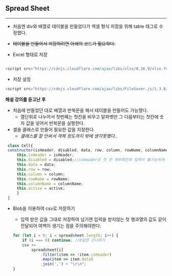 ## Spread Sheet
---
- 처음엔 div와 배열로 테이블을 만들었다가 엑셀 형식 저장을 위해 table 태그로 수정했다.

- ~~테이블을 만들어서 저장하려면 아래의 코드가 필요하다.~~


- Excel 형태로 저장
`````` js

<script src="https://cdnjs.cloudflare.com/ajax/libs/xlsx/0.16.9/xlsx.full.min.js"></script>

`````` 
- 저장 설정
``````js
<script src="https://cdnjs.cloudflare.com/ajax/libs/FileSaver.js/1.3.8/FileSaver.min.js"></script>
``````

 **해설 강의를 듣고난 후**

  *  처음에 만들었던 대로 배열과 반복문을 해서 테이블을 만들어도 가능했다.
      - 열단위로 나누어서 첫번째는 첫칸을 비우고 알파벳만 그 다음부터는 첫칸에 숫자 값을 넣어서 반복문을 실행한다.
  *  셀을 클래스로 만들어 필요한 값을 지정한다. 
     - _클래스를 잘  안써서 객체 정도까지 밖에 생각못했다.._
    
   ```js
    class Cell{
    constructor(isHeader, disabled, data, row, column, rowName, columnName, active = false) {
        this.isHeader = isHeader;
        this.disabled = disabled;//isHeader로 첫 칸 여부확인후 입력이 불가능하게 한다.
        this.data = data;
        this.row = row;
        this.column = column;
        this.rowName = rowName;
        this.columnName = columnName;
        this.active = active;
        }
    }
```
*  Blob을 이용하여 csv로 저장하기

    - 입력 받은 값을 그대로 저장하여 넘기면 입력을 받지않는 첫 행과열의 값도 같이 전달되어 여백이 생기는 점을 주의해야한다.

    ```js
    for (let i = 0; i < spreadsheet.length; i++) {
        if (i === 0) continue; //0일땐 건너뛰기
        csv +=
            spreadsheet[i]
                .filter(item => !item.isHeader)
                .map(item => item.data)
                .join(',') + "\r\n";
    }

    ```
